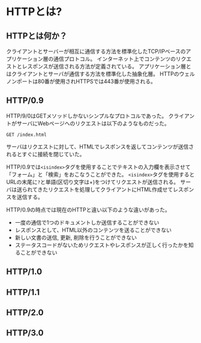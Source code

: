 # HTTPとは?

## HTTPとは何か？

クライアントとサーバーが相互に通信する方法を標準化したTCP/IPベースのアプリケーション層の通信プロトコル。
インターネット上でコンテンツのリクエストとレスポンスが送信される方法が定義されている。
アプリケーション層とはクライアントとサーバが通信する方法を標準化した抽象化層。
HTTPのウェルノンポートは80番が使用されHTTPSでは443番が使用される。

## HTTP/0.9

HTTP/9/0はGETメソッドしかないシンプルなプロトコルであった。
クライアントがサーバにWebページへのリクエストは以下のようなものだった。

``` text
GET /index.html
```

サーバはリクエストに対して、HTMLでレスポンスを返してコンテンツが送信されるとすぐに接続を閉じていた。

HTTP/0.9では`<isindex>`タグを使用することでテキストの入力欄を表示させて「フォーム」と「検索」をおこなうことができた。
`<isindex>`タグを使用するとURLの末尾に`?`と単語(区切り文字は+)をつけてリクエストが送信される。
サーバは送られてきたリクエストを処理してクライアントにHTML作成せてレスポンスを送信する。

HTTP/0.9の時点では現在のHTTPと違い以下のような違いがあった。

- 一度の通信で1つのドキュメントしか送信することができない
- レスポンスとして、HTML以外のコンテンツを送ることができない
- 新しい文書の送信, 更新, 削除を行うことができない
- ステータスコードがないためリクエストやレスポンスが正しく行ったかを知ることができない

## HTTP/1.0

## HTTP/1.1

## HTTP/2.0

## HTTP/3.0
